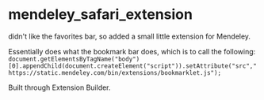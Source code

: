 # mendeley_safari_extension
didn't like the favorites bar, so added a small little extension for Mendeley.

Essentially does what the bookmark bar does, which is to call the following:
`document.getElementsByTagName("body")[0].appendChild(document.createElement("script")).setAttribute("src","https://static.mendeley.com/bin/extensions/bookmarklet.js");`

Built through Extension Builder.
